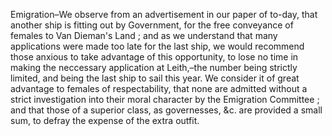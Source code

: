   Emigration–We observe from an advertisement in our paper of to-day, that another ship is fitting out by Government, for the free conveyance of females to Van Dieman's Land ; and as we understand that many applications were made too late for the last ship, we would recommend those anxious to take advantage of this opportunity, to lose no time in making the neccessary application at Leith,–the number being strictly limited, and being the last ship to sail this year. We consider it of great advantage to females of respectability, that none are admitted without a strict investigation into their moral character by the Emigration Committee ; and that those of a superior class, as governesses, &c. are provided a small sum, to defray the expense of the extra outfit.